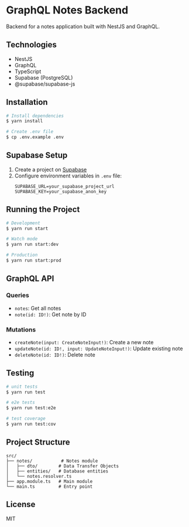 # GraphQL Notes Backend

Backend for a notes application built with NestJS and GraphQL.

## Technologies

- NestJS
- GraphQL
- TypeScript
- Supabase (PostgreSQL)
- @supabase/supabase-js

## Installation

```bash
# Install dependencies
$ yarn install

# Create .env file
$ cp .env.example .env
```

## Supabase Setup

1. Create a project on [Supabase](https://supabase.com)
2. Configure environment variables in `.env` file:
   ```
   SUPABASE_URL=your_supabase_project_url
   SUPABASE_KEY=your_supabase_anon_key
   ```

## Running the Project

```bash
# Development
$ yarn run start

# Watch mode
$ yarn run start:dev

# Production
$ yarn run start:prod
```

## GraphQL API

### Queries

- `notes`: Get all notes
- `note(id: ID!)`: Get note by ID

### Mutations

- `createNote(input: CreateNoteInput!)`: Create a new note
- `updateNote(id: ID!, input: UpdateNoteInput!)`: Update existing note
- `deleteNote(id: ID!)`: Delete note

## Testing

```bash
# unit tests
$ yarn run test

# e2e tests
$ yarn run test:e2e

# test coverage
$ yarn run test:cov
```

## Project Structure

```
src/
├── notes/           # Notes module
│   ├── dto/        # Data Transfer Objects
│   ├── entities/   # Database entities
│   └── notes.resolver.ts
├── app.module.ts   # Main module
└── main.ts         # Entry point
```

## License

MIT
